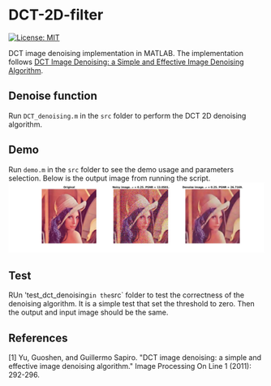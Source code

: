 # DCT-2D-filter
[![License: MIT](https://img.shields.io/badge/License-MIT-yellow.svg)](https://opensource.org/licenses/MIT)


DCT image denoising implementation in MATLAB. The implementation follows [DCT Image Denoising: a Simple and Effective Image
Denoising Algorithm](#1).

## Denoise function
Run `DCT_denoising.m` in the `src` folder to perform the DCT 2D denoising algorithm.


## Demo
Run `demo.m` in the `src` folder to see the demo usage and parameters selection. Below is the output image from running the script.
![Demo result](/img/denoise_result_illustration.jpg)


## Test
RUn 'test_dct_denoising` in the `src` folder to test the correctness of the denoising algorithm. It is a simple test that set the threshold to zero. Then the output and input image should be the same.


## References
<a id="1">[1]</a> 
Yu, Guoshen, and Guillermo Sapiro. "DCT image denoising: a simple and effective image denoising algorithm." Image Processing On Line 1 (2011): 292-296.
